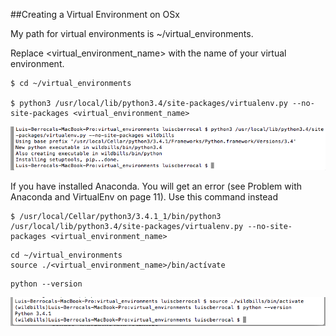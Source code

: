 ##Creating a Virtual Environment on OSx

My path for virtual environments is ~/virtual_environments.

Replace <virtual_environment_name> with the name of your virtual environment.

``````
$ cd ~/virtual_environments

$ python3 /usr/local/lib/python3.4/site-packages/virtualenv.py --no-site-packages <virtual_environment_name>
``````
 ![alt text](../images/image009.png "Creating virtual environment")

If you have installed Anaconda. You will get an error (see Problem with Anaconda and VirtualEnv  on page 11). Use this command instead
``````
$ /usr/local/Cellar/python3/3.4.1_1/bin/python3 /usr/local/lib/python3.4/site-packages/virtualenv.py --no-site-packages <virtual_environment_name>
``````
``````
cd ~/virtual_environments
source ./<virtual_environment_name>/bin/actívate
``````

``````
python --version
``````
 
 ![alt text](../images/image010.png "Python version mac")
